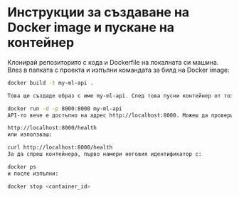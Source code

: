 # Инструкции за създаване на Docker image и пускане на контейнер

Клонирай репозиторито с кода и Dockerfile на локалната си машина. Влез в папката с проекта и изпълни командата за билд на Docker image:

```bash
docker build -t my-ml-api .

Това ще създаде образ с име my-ml-api. След това пусни контейнер от този образ и го свържи към порт 8000 на твоя компютър с:

docker run -d -p 8000:8000 my-ml-api
API-то вече е достъпно на адрес http://localhost:8000. Можеш да провериш дали работи като посетиш:

http://localhost:8000/health
или използваш:

curl http://localhost:8000/health
За да спреш контейнера, първо намери неговия идентификатор с:

docker ps
и после изпълни:

docker stop <container_id>

